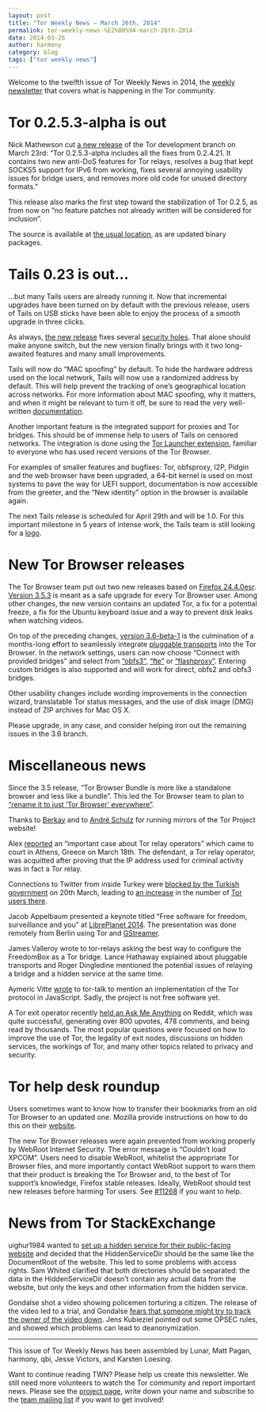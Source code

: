 ```yaml
---
layout: post
title: "Tor Weekly News — March 26th, 2014"
permalink: tor-weekly-news-%E2%80%94-march-26th-2014
date: 2014-03-26
author: harmony
category: blog
tags: ["tor weekly news"]
---
```


Welcome to the twelfth issue of Tor Weekly News in 2014, the [weekly newsletter](https://lists.torproject.org/cgi-bin/mailman/listinfo/tor-news) that covers what is happening in the Tor community.

# Tor 0.2.5.3-alpha is out

Nick Mathewson cut [a new release](https://lists.torproject.org/pipermail/tor-talk/2014-March/032448.html) of the Tor development branch on March 23rd: “Tor 0.2.5.3-alpha includes all the fixes from 0.2.4.21. It contains two new anti-DoS features for Tor relays, resolves a bug that kept SOCKS5 support for IPv6 from working, fixes several annoying usability issues for bridge users, and removes more old code for unused directory formats.”

This release also marks the first step toward the stabilization of Tor 0.2.5, as from now on “no feature patches not already written will be considered for inclusion”.

The source is available at [the usual location](https://www.torproject.org/dist/), as are updated binary packages.

# Tails 0.23 is out…

…but many Tails users are already running it. Now that incremental upgrades have been turned on by default with the previous release, users of Tails on USB sticks have been able to enjoy the process of a smooth upgrade in three clicks.

As always, [the new release](https://tails.boum.org/news/version_0.23/) fixes several [security holes](https://tails.boum.org/security/Numerous_security_holes_in_0.22.1/). That alone should make anyone switch, but the new version finally brings with it two long-awaited features and many small improvements.

Tails will now do “MAC spoofing” by default. To hide the hardware address used on the local network, Tails will now use a randomized address by default. This will help prevent the tracking of one’s geographical location across networks. For more information about MAC spoofing, why it matters, and when it might be relevant to turn it off, be sure to read the very well-written [documentation](https://tails.boum.org/doc/first_steps/startup_options/mac_spoofing/).

Another important feature is the integrated support for proxies and Tor bridges. This should be of immense help to users of Tails on censored networks. The integration is done using the [Tor Launcher extension](https://gitweb.torproject.org/tor-launcher.git), familiar to everyone who has used recent versions of the Tor Browser.

For examples of smaller features and bugfixes: Tor, obfsproxy, I2P, Pidgin and the web browser have been upgraded, a 64-bit kernel is used on most systems to pave the way for UEFI support, documentation is now accessible from the greeter, and the “New identity” option in the browser is available again.

The next Tails release is scheduled for April 29th and will be 1.0. For this important milestone in 5 years of intense work, the Tails team is still looking for a [logo](https://tails.boum.org/news/logo_contest/).

# New Tor Browser releases

The Tor Browser team put out two new releases based on [Firefox 24.4.0esr](https://www.mozilla.org/security/known-vulnerabilities/firefoxESR.html#firefox24.4). [Version 3.5.3](https://blog.torproject.org/blog/tor-browser-353-released) is meant as a safe upgrade for every Tor Browser user. Among other changes, the new version contains an updated Tor, a fix for a potential freeze, a fix for the Ubuntu keyboard issue and a way to prevent disk leaks when watching videos.

On top of the preceding changes, [version 3.6-beta-1](https://blog.torproject.org/blog/tor-browser-36-beta-1-released) is the culmination of a months-long effort to seamlessly integrate [pluggable transports](https://www.torproject.org/docs/pluggable-transports.html) into the Tor Browser. In the network settings, users can now choose “Connect with provided bridges” and select from [“obfs3”](https://gitweb.torproject.org/pluggable-transports/obfsproxy.git/blob/refs/heads/master:/doc/obfs3/obfs3-protocol-spec.txt), [“fte”](https://fteproxy.org/) or [“flashproxy”](https://crypto.stanford.edu/flashproxy/). Entering custom bridges is also supported and will work for direct, obfs2 and obfs3 bridges.

Other usability changes include wording improvements in the connection wizard, translatable Tor status messages, and the use of disk image (DMG) instead of ZIP archives for Mac OS X.

Please upgrade, in any case, and consider helping iron out the remaining issues in the 3.6 branch.

# Miscellaneous news

Since the 3.5 release, “Tor Browser Bundle is more like a standalone browser and less like a bundle”. This led the Tor Browser team to plan to [“rename it to just ‘Tor Browser’ everywhere”](https://bugs.torproject.org/11193).

Thanks to [Berkay](https://lists.torproject.org/pipermail/tor-mirrors/2014-March/000491.html) and to [André Schulz](https://lists.torproject.org/pipermail/tor-mirrors/2014-March/000492.html) for running mirrors of the Tor Project website!

Alex [reported](https://lists.torproject.org/pipermail/tor-talk/2014-March/032441.html) an “important case about Tor relay operators” which came to court in Athens, Greece on March 18th. The defendant, a Tor relay operator, was acquitted after proving that the IP address used for criminal activity was in fact a Tor relay.

Connections to Twitter from inside Turkey were [blocked by the Turkish government](http://arstechnica.com/tech-policy/2014/03/after-dns-change-fails-turkish-government-steps-up-twitter-censorship/) on 20th March, leading to [an increase](https://metrics.torproject.org/users.html?graph=userstats-relay-country&start=2014-01-01&end=2014-03-26&country=tr&events=off#userstats-relay-country) in the number of [Tor users there](http://www.bbc.com/news/technology-26714214).

Jacob Appelbaum presented a keynote titled “Free software for freedom, surveillance and you” at [LibrePlanet 2014](http://libreplanet.org/2014/program/sessions.html). The presentation was done remotely from Berlin using Tor and [GStreamer](https://github.com/ioerror/freenote).

James Valleroy wrote to tor-relays asking the best way to configure the FreedomBox as a Tor bridge. Lance Hathaway explained about pluggable transports and Roger Dingledine mentioned the potential issues of relaying a bridge and a hidden service at the same time.

Aymeric Vitte [wrote](https://lists.torproject.org/pipermail/tor-talk/2014-March/032432.html) to tor-talk to mention an implementation of the Tor protocol in JavaScript. Sadly, the project is not free software yet.

A Tor exit operator recently [held an Ask Me Anything](https://pay.reddit.com/r/IAmA/comments/20243q/iaman_operator_of_eight_tor_relays_including_two) on Reddit, which was quite successful, generating over 800 upvotes, 478 comments, and being read by thousands. The most popular questions were focused on how to improve the use of Tor, the legality of exit nodes, discussions on hidden services, the workings of Tor, and many other topics related to privacy and security.

# Tor help desk roundup

Users sometimes want to know how to transfer their bookmarks from an old Tor Browser to an updated one. Mozilla provide instructions on how to do this on their [website](http://support.mozilla.org/en-US/kb/export-firefox-bookmarks-to-backup-or-transfer).

The new Tor Browser releases were again prevented from working properly by WebRoot Internet Security. The error message is “Couldn’t load XPCOM”. Users need to disable WebRoot, whitelist the appropriate Tor Browser files, and more importantly contact WebRoot support to warn them that their product is breaking the Tor Browser and, to the best of Tor support’s knowledge, Firefox stable releases. Ideally, WebRoot should test new releases before harming Tor users. See [#11268](https://bugs.torproject.org/11268) if you want to help.

# News from Tor StackExchange

uighur1984 wanted to [set up a hidden service for their public-facing website](https://tor.stackexchange.com/q/1783/88) and decided that the HiddenServiceDir should be the same like the DocumentRoot of the website. This led to some problems with access rights. Sam Whited clarified that both directories should be separated: the data in the HiddenServiceDir doesn't contain any actual data from the website, but only the keys and other information from the hidden service.

Gondalse shot a video showing policemen torturing a citizen. The release of the video led to a trial, and Gondalse [fears that someone might try to track the owner of the video down](https://tor.stackexchange.com/q/1790/88). Jens Kubieziel pointed out some OPSEC rules, and showed which problems can lead to deanonymization.

* * *
This issue of Tor Weekly News has been assembled by Lunar, Matt Pagan, harmony, qbi, Jesse Victors, and Karsten Loesing.

Want to continue reading TWN? Please help us create this newsletter. We still need more volunteers to watch the Tor community and report important news. Please see the [project page](https://trac.torproject.org/projects/tor/wiki/TorWeeklyNews), write down your name and subscribe to the [team mailing list](https://lists.torproject.org/cgi-bin/mailman/listinfo/news-team) if you want to get involved!

